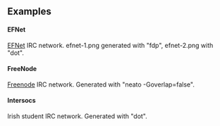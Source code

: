 Examples
--------

#### EFNet

[EFNet](http://efnet.org) IRC network. efnet-1.png generated with "fdp", efnet-2.png with "dot".

#### FreeNode

[Freenode](http://freenode.net) IRC network. Generated with "neato -Goverlap=false".

#### Intersocs

Irish student IRC network. Generated with "dot".
